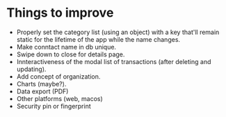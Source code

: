 # Things to improve
- Properly set the category list (using an object) with a key that'll remain static for the lifetime of the app while the name changes.
- Make conntact name in db unique.
- Swipe down to close for details page.
- Innteractiveness of the modal list of transactions (after deleting and updating).
- Add concept of organization.
- Charts (maybe?).
- Data export (PDF)
- Other platforms (web, macos)
- Security pin or fingerprint
